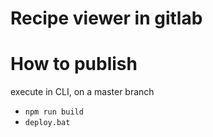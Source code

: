 # Recipe viewer in gitlab



# How to publish
execute in CLI, on a master branch
* `npm run build`
* `deploy.bat`